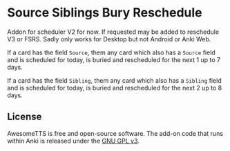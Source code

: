 # Source Siblings Bury Reschedule

Addon for scheduler V2 for now. If requested may be added to reschedule V3 or FSRS.
Sadly only works for Desktop but not Android or Anki Web.

If a card has the field `Source`,
them any card which also has a `Source` field and is scheduled for today,
is buried and rescheduled for the next 1 up to 7 days.

If a card has the field `Sibling`,
them any card which also has a `Sibling` field and is scheduled for today,
is buried and rescheduled for the next 2 up to 8 days.


## License

AwesomeTTS is free and open-source software. The add-on code that runs within
Anki is released under the [GNU GPL v3](LICENSE.txt).
